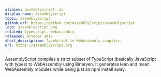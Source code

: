 ```yaml
---
aliases: assemblyscript, as
display_name: AssemblyScript
topic: assemblyscript
github_url: https://github.com/AssemblyScript/assemblyscript
logo: assemblyscript.png
related: typescript, webassembly
released: October 2017
short_description: TypeScript to WebAssembly compiler.
url: https://assemblyscript.org
---
```

AssemblyScript compiles a strict subset of TypeScript (basically JavaScript with types) to WebAssembly using Binaryen. It generates lean and mean WebAssembly modules while being just an npm install away.
